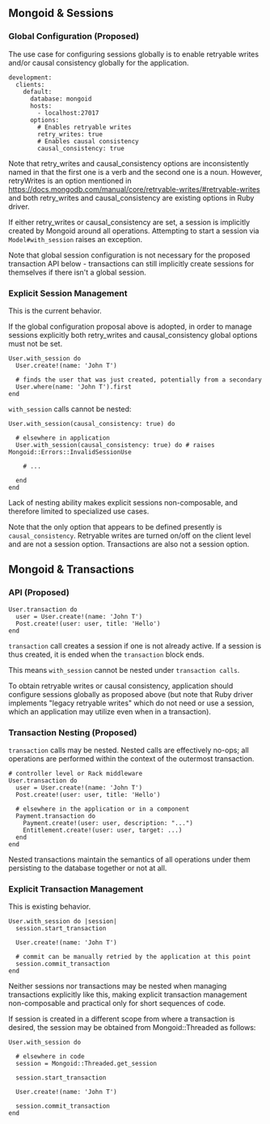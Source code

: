 ## Mongoid & Sessions

### Global Configuration (Proposed)

The use case for configuring sessions globally is to enable retryable writes
and/or causal consistency globally for the application.

    development:
      clients:
        default:
          database: mongoid
          hosts:
            - localhost:27017
          options:
            # Enables retryable writes
            retry_writes: true
            # Enables causal consistency
            causal_consistency: true

Note that retry_writes and causal_consistency options are inconsistently named
in that the first one is a verb and the second one is a noun.
However, retryWrites is an option mentioned in
https://docs.mongodb.com/manual/core/retryable-writes/#retryable-writes
and both retry_writes and causal_consistency are existing options in Ruby driver.

If either retry_writes or causal_consistency are set, a session is
implicitly created by Mongoid around all operations. Attempting to
start a session via `Model#with_session` raises an exception.

Note that global session configuration is not necessary for the proposed
transaction API below - transactions can still implicitly create sessions
for themselves if there isn't a global session.

### Explicit Session Management

This is the current behavior.

If the global configuration proposal above is adopted, in order to manage
sessions explicitly both retry_writes and causal_consistency global options
must not be set.

    User.with_session do
      User.create!(name: 'John T')
      
      # finds the user that was just created, potentially from a secondary
      User.where(name: 'John T').first
    end

`with_session` calls cannot be nested:

    User.with_session(causal_consistency: true) do
    
      # elsewhere in application
      User.with_session(causal_consistency: true) do # raises Mongoid::Errors::InvalidSessionUse
      
        # ...
        
      end
    end

Lack of nesting ability makes explicit sessions non-composable, and therefore
limited to specialized use cases.

Note that the only option that appears to be defined presently is
`causal_consistency`. Retryable writes are turned on/off on the client level
and are not a session option. Transactions are also not a session option.

## Mongoid & Transactions

### API (Proposed)

    User.transaction do
      user = User.create!(name: 'John T')
      Post.create!(user: user, title: 'Hello')
    end

`transaction` call creates a session if one is not already active.
If a session is thus created, it is ended when the `transaction` block ends.

This means `with_session` cannot be nested under `transaction calls`.

To obtain retryable writes or causal consistency, application should configure
sessions globally as proposed above (but note that Ruby driver implements
"legacy retryable writes" which do not need or use a session, which
an application may utilize even when in a transaction).

### Transaction Nesting (Proposed)

`transaction` calls may be nested. Nested calls are effectively no-ops;
all operations are performed within the context of the outermost transaction.

    # controller level or Rack middleware
    User.transaction do
      user = User.create!(name: 'John T')
      Post.create!(user: user, title: 'Hello')
      
      # elsewhere in the application or in a component
      Payment.transaction do
        Payment.create!(user: user, description: "...")
        Entitlement.create!(user: user, target: ...)
      end
    end

Nested transactions maintain the semantics of all operations under them
persisting to the database together or not at all.

### Explicit Transaction Management

This is existing behavior.

    User.with_session do |session|
      session.start_transaction
      
      User.create!(name: 'John T')
      
      # commit can be manually retried by the application at this point
      session.commit_transaction
    end

Neither sessions nor transactions may be nested when managing transactions
explicitly like this, making explicit transaction management non-composable
and practical only for short sequences of code.

If session is created in a different scope from where a transaction is
desired, the session may be obtained from Mongoid::Threaded as follows:

    User.with_session do
    
      # elsewhere in code
      session = Mongoid::Threaded.get_session
      
      session.start_transaction
      
      User.create!(name: 'John T')
      
      session.commit_transaction
    end
